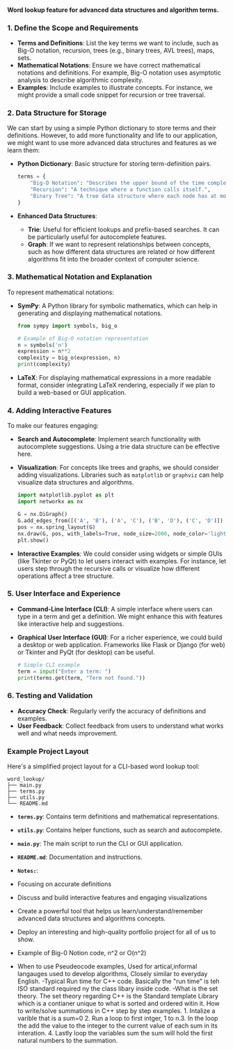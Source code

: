#### Word lookup feature for advanced data structures and algorithm terms.

### 1. **Define the Scope and Requirements**

- **Terms and Definitions**: List the key terms we want to include, such as Big-O notation, recursion, trees (e.g., binary trees, AVL trees), maps, sets.
- **Mathematical Notations**: Ensure we have correct mathematical notations and definitions. For example, Big-O notation uses asymptotic analysis to describe algorithmic complexity.
- **Examples**: Include examples to illustrate concepts. For instance, we might provide a small code snippet for recursion or tree traversal.

### 2. **Data Structure for Storage**

We can start by using a simple Python dictionary to store terms and their definitions. However, to add more functionality and life to our application, we might want to use more advanced data structures and features as we learn them:

- **Python Dictionary**: Basic structure for storing term-definition pairs.

  ```python
  terms = {
      "Big-O Notation": "Describes the upper bound of the time complexity of an algorithm.",
      "Recursion": "A technique where a function calls itself.",
      "Binary Tree": "A tree data structure where each node has at most two children."
  }
  ```

- **Enhanced Data Structures**:
  - **Trie**: Useful for efficient lookups and prefix-based searches. It can be particularly useful for autocomplete features.
  - **Graph**: If we want to represent relationships between concepts, such as how different data structures are related or how different algorithms fit into the broader context of computer science.

### 3. **Mathematical Notation and Explanation**

To represent mathematical notations:

- **SymPy**: A Python library for symbolic mathematics, which can help in generating and displaying mathematical notations.

  ```python
  from sympy import symbols, big_o

  # Example of Big-O notation representation
  n = symbols('n')
  expression = n**2
  complexity = big_o(expression, n)
  print(complexity)
  ```

- **LaTeX**: For displaying mathematical expressions in a more readable format, consider integrating LaTeX rendering, especially if we plan to build a web-based or GUI application.

### 4. **Adding Interactive Features**

To make our features engaging:

- **Search and Autocomplete**: Implement search functionality with autocomplete suggestions. Using a trie data structure can be effective here.
- **Visualization**: For concepts like trees and graphs, we should consider adding visualizations. Libraries such as `matplotlib` or `graphviz` can help visualize data structures and algorithms.
  
  ```python
  import matplotlib.pyplot as plt
  import networkx as nx

  G = nx.DiGraph()
  G.add_edges_from([('A', 'B'), ('A', 'C'), ('B', 'D'), ('C', 'D')])
  pos = nx.spring_layout(G)
  nx.draw(G, pos, with_labels=True, node_size=2000, node_color='lightblue', font_size=15, font_weight='bold')
  plt.show()
  ```

- **Interactive Examples**: We could consider using widgets or simple GUIs (like Tkinter or PyQt) to let users interact with examples. For instance, let users step through the recursive calls or visualize how different operations affect a tree structure.

### 5. **User Interface and Experience**

- **Command-Line Interface (CLI)**: A simple interface where users can type in a term and get a definition. We might enhance this with features like interactive help and suggestions.
- **Graphical User Interface (GUI)**: For a richer experience, we could build a desktop or web application. Frameworks like Flask or Django (for web) or Tkinter and PyQt (for desktop) can be useful.

  ```python
  # Simple CLI example
  term = input("Enter a term: ")
  print(terms.get(term, "Term not found."))
  ```

### 6. **Testing and Validation**

- **Accuracy Check**: Regularly verify the accuracy of definitions and examples.
- **User Feedback**: Collect feedback from users to understand what works well and what needs improvement.

### Example Project Layout

Here's a simplified project layout for a CLI-based word lookup tool:

```plaintext
word_lookup/
├── main.py
├── terms.py
├── utils.py
└── README.md
```

- **`terms.py`**: Contains term definitions and mathematical representations.
- **`utils.py`**: Contains helper functions, such as search and autocomplete.
- **`main.py`**: The main script to run the CLI or GUI application.
- **`README.md`**: Documentation and instructions.

- **`Notes:`**: 
- Focusing on accurate definitions
- Discuss and build interactive features and engaging visualizations
- Create a powerful tool that helps us learn/understand/remember advanced data structures and algorithms concepts.
- Deploy an interesting and high-quality portfolio project for all of us to show.

- Example of Big-0 Notion code, n^2 or O(n^2)
- When to use Pseudeocode examples, Used for artical,informal langauges used to develop algorithms, Closely similar to everyday English.
-Typical Run time for C++ code. Basically the "run time" is teh ISO standard required ny the class libary inside code.
-What is the set theory. The set theory regarding C++ is the Standard template Library which is a contianer unique to what is sorted and ordered witin it.
How to write/solve summations in C++ step by step examples. 1. Intalize a varible that is a sum=0 2. Run a loop to first intger, 1 to n.3. In the loop the add the value to the integer to the current value of each sum in its interation. 4. Lastly loop the variables sum the sum will hold the first natural numbers to the summation.
